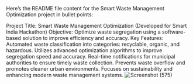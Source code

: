 Here’s the README file content for the Smart Waste Management Optimization project in bullet points:

Project Title: Smart Waste Management Optimization (Developed for Smart India Hackathon)
Objective: Optimize waste segregation using a software-based solution to improve efficiency and accuracy.
Key Features:
Automated waste classification into categories: recyclable, organic, and hazardous.
Utilizes advanced optimization algorithms to improve segregation speed and accuracy.
Real-time notifications for municipal authorities to ensure timely waste collection.
Prevents waste overflow and promotes cleaner urban environments.
Focuses on sustainability and enhancing modern waste management systems.
![Screenshot (575)](https://github.com/user-attachments/assets/64643154-cd99-450b-99e6-b8756fd66e6c)
